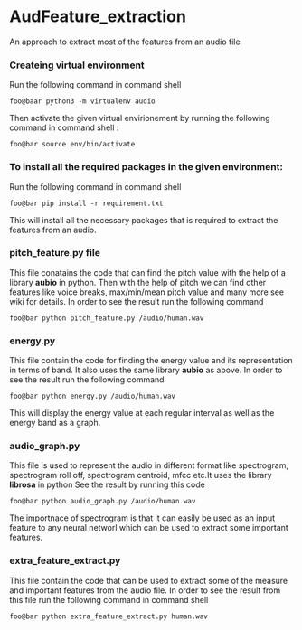 # AudFeature_extraction
An approach to extract most of the features from an audio file

### Createing virtual environment
 Run the following command in command shell
```
foo@baar python3 -m virtualenv audio
```
 Then activate the given virtual envirionement by running the following command in command shell :
```
foo@bar source env/bin/activate
```

### To install all the required packages in the given environment:
 Run the following command in command shell
```
foo@bar pip install -r requirement.txt
```
This will install all the necessary packages that is required to extract the features from an audio.

### pitch_feature.py file

This file conatains the code that can find the pitch value with the help of a library **aubio** in python.
Then with the help of pitch we can find other features like voice breaks, max/min/mean pitch value and many more see
wiki for details.
In order to see the result run the following command
```
foo@bar python pitch_feature.py /audio/human.wav
```

### energy.py

This file contain the code for finding the energy value and its representation in terms of band.
It also uses the same library **aubio** as above.
In order to see the result run the following command
```
foo@bar python energy.py /audio/human.wav
```
This will display the energy value at each regular interval as well as the energy band as a graph.

### audio_graph.py

This file is used to represent the audio in different format like spectrogram, spectrogram roll off, spectrogram centroid,
mfcc etc.It uses the library **librosa** in python
See the result by running this code
```
foo@bar python audio_graph.py /audio/human.wav
```
The importnace of spectrogram is that it can easily be used as an input feature to any neural networl which can be used to extract some important features.

### extra_feature_extract.py

This file contain the code that can be used to extract some of the measure and important features from the audio file.
In order to see the result from this file run the following command in command shell
```
foo@bar python extra_feature_extract.py human.wav
```
